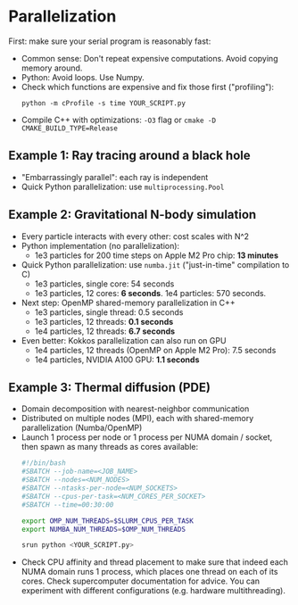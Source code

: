 # Parallelization

First: make sure your serial program is reasonably fast:

- Common sense: Don't repeat expensive computations. Avoid copying memory around.
- Python: Avoid loops. Use Numpy.
- Check which functions are expensive and fix those first ("profiling"):
  ```
  python -m cProfile -s time YOUR_SCRIPT.py
  ```
- Compile C++ with optimizations: `-O3` flag or `cmake -D CMAKE_BUILD_TYPE=Release`

## Example 1: Ray tracing around a black hole

- "Embarrassingly parallel": each ray is independent
- Quick Python parallelization: use `multiprocessing.Pool`

## Example 2: Gravitational N-body simulation

- Every particle interacts with every other: cost scales with N^2
- Python implementation (no parallelization):
    - 1e3 particles for 200 time steps on Apple M2 Pro chip: **13 minutes**
- Quick Python parallelization: use `numba.jit` ("just-in-time" compilation to C)
    - 1e3 particles, single core: 54 seconds
    - 1e3 particles, 12 cores: **6 seconds**. 1e4 particles: 570 seconds.
- Next step: OpenMP shared-memory parallelization in C++
    - 1e3 particles, single thread: 0.5 seconds
    - 1e3 particles, 12 threads: **0.1 seconds**
    - 1e4 particles, 12 threads: **6.7 seconds**
- Even better: Kokkos parallelization can also run on GPU
    - 1e4 particles, 12 threads (OpenMP on Apple M2 Pro): 7.5 seconds
    - 1e4 particles, NVIDIA A100 GPU: **1.1 seconds**

## Example 3: Thermal diffusion (PDE)

- Domain decomposition with nearest-neighbor communication
- Distributed on multiple nodes (MPI), each with shared-memory parallelization
  (Numba/OpenMP)
- Launch 1 process per node or 1 process per NUMA domain / socket, then spawn as
  many threads as cores available:
  ```sh
  #!/bin/bash
  #SBATCH --job-name=<JOB_NAME>
  #SBATCH --nodes=<NUM_NODES>
  #SBATCH --ntasks-per-node=<NUM_SOCKETS>
  #SBATCH --cpus-per-task=<NUM_CORES_PER_SOCKET>
  #SBATCH --time=00:30:00
  
  export OMP_NUM_THREADS=$SLURM_CPUS_PER_TASK
  export NUMBA_NUM_THREADS=$OMP_NUM_THREADS
  
  srun python <YOUR_SCRIPT.py>
  ```
- Check CPU affinity and thread placement to make sure that indeed each
  NUMA domain runs 1 process, which places one thread on each of its cores.
  Check supercomputer documentation for advice. You can experiment with
  different configurations (e.g. hardware multithreading).
